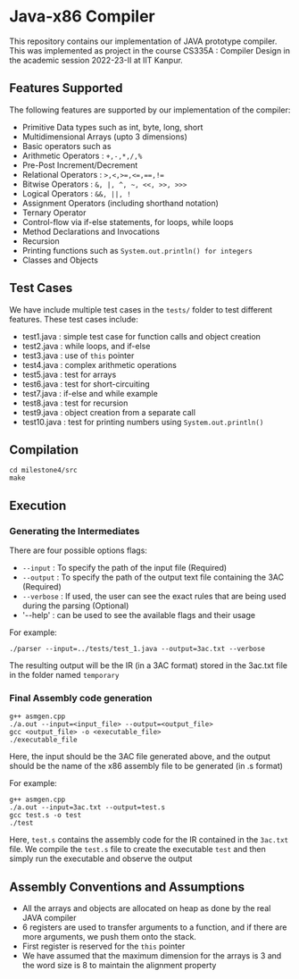 # Java-x86 Compiler
This repository contains our implementation of JAVA prototype compiler. 
This was implemented as project in the course CS335A : Compiler Design in the academic session 2022-23-II at IIT Kanpur.

## Features Supported

The following features are supported by our implementation of the compiler:

* Primitive Data types such as int, byte, long, short
* Multidimensional Arrays (upto 3 dimensions)
* Basic operators such as
*   Arithmetic Operators : `+,-,*,/,%`
*   Pre-Post Increment/Decrement
*   Relational Operators : `>,<,>=,<=,==,!=`
*   Bitwise Operators : `&, |, ^, ~, <<, >>, >>>`
*   Logical Operators : `&&, ||, !`
*   Assignment Operators (including shorthand notation)
*   Ternary Operator
* Control-flow via if-else statements, for loops, while loops
* Method Declarations and Invocations
* Recursion
* Printing functions such as `System.out.println() for integers`
* Classes and Objects

## Test Cases

We have include multiple test cases in the `tests/` folder 
to test different features. These test cases include:
* test1.java : simple test case for function calls and object creation
* test2.java : while loops, and if-else
* test3.java : use of `this` pointer
* test4.java : complex arithmetic operations
* test5.java : test for arrays
* test6.java : test for short-circuiting
* test7.java : if-else and while example
* test8.java : test for recursion
* test9.java : object creation from a separate call
* test10.java : test for printing numbers using `System.out.println()`

## Compilation

```console
cd milestone4/src
make
```


## Execution

### Generating the Intermediates

There are four possible options flags:
* `--input` : To specify the path of the input file (Required)
* `--output` : To specify the path of the output text file containing the 3AC (Required)
* `--verbose` : If used, the user can see the exact rules that are being used during the parsing (Optional)
* '--help' : can be used to see the available flags and their usage

For example:
```console
./parser --input=../tests/test_1.java --output=3ac.txt --verbose
```
The resulting output will be the IR (in a 3AC format) stored in the
3ac.txt file in the folder named `temporary`

### Final Assembly code generation

```console
g++ asmgen.cpp
./a.out --input=<input_file> --output=<output_file>
gcc <output_file> -o <executable_file>
./executable_file
```
Here, the input should be the 3AC file generated above, and the
output should be the name of the x86 assembly file to 
be generated (in .s format)

For example:
```console
g++ asmgen.cpp
./a.out --input=3ac.txt --output=test.s
gcc test.s -o test
./test
```

Here, `test.s` contains the assembly code for the IR
contained in the `3ac.txt` file. We compile the `test.s` file
to create the executable `test` and then simply run the
executable and observe the output

## Assembly Conventions and Assumptions

* All the arrays and objects are allocated on heap as done by the real JAVA compiler
* 6 registers are used to transfer arguments to a function, and if there are more arguments, we push them onto the stack.
* First register is reserved for the `this` pointer
* We have assumed that the maximum dimension for the arrays is 3 and the word size is 8 to maintain the alignment property

